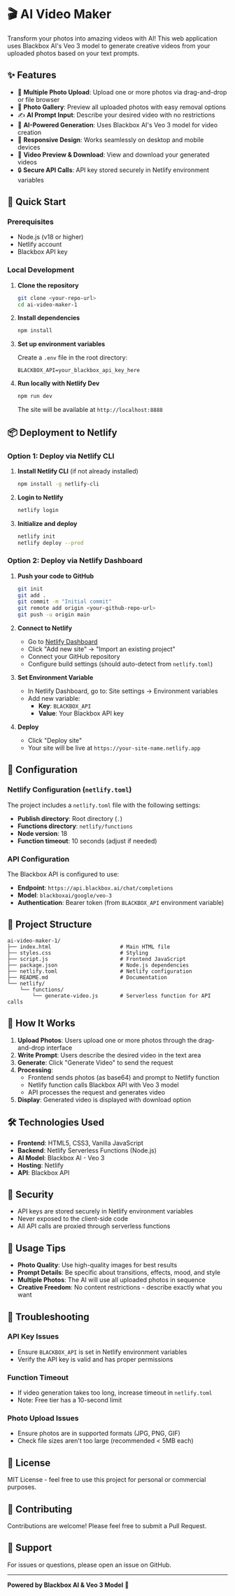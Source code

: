 # 🎬 AI Video Maker

Transform your photos into amazing videos with AI! This web application uses Blackbox AI's Veo 3 model to generate creative videos from your uploaded photos based on your text prompts.

## ✨ Features

- 📸 **Multiple Photo Upload**: Upload one or more photos via drag-and-drop or file browser
- 🎨 **Photo Gallery**: Preview all uploaded photos with easy removal options
- ✍️ **AI Prompt Input**: Describe your desired video with no restrictions
- 🤖 **AI-Powered Generation**: Uses Blackbox AI's Veo 3 model for video creation
- 📱 **Responsive Design**: Works seamlessly on desktop and mobile devices
- 🎥 **Video Preview & Download**: View and download your generated videos
- 🔒 **Secure API Calls**: API key stored securely in Netlify environment variables

## 🚀 Quick Start

### Prerequisites

- Node.js (v18 or higher)
- Netlify account
- Blackbox API key

### Local Development

1. **Clone the repository**
   ```bash
   git clone <your-repo-url>
   cd ai-video-maker-1
   ```

2. **Install dependencies**
   ```bash
   npm install
   ```

3. **Set up environment variables**
   
   Create a `.env` file in the root directory:
   ```
   BLACKBOX_API=your_blackbox_api_key_here
   ```

4. **Run locally with Netlify Dev**
   ```bash
   npm run dev
   ```
   
   The site will be available at `http://localhost:8888`

## 📦 Deployment to Netlify

### Option 1: Deploy via Netlify CLI

1. **Install Netlify CLI** (if not already installed)
   ```bash
   npm install -g netlify-cli
   ```

2. **Login to Netlify**
   ```bash
   netlify login
   ```

3. **Initialize and deploy**
   ```bash
   netlify init
   netlify deploy --prod
   ```

### Option 2: Deploy via Netlify Dashboard

1. **Push your code to GitHub**
   ```bash
   git init
   git add .
   git commit -m "Initial commit"
   git remote add origin <your-github-repo-url>
   git push -u origin main
   ```

2. **Connect to Netlify**
   - Go to [Netlify Dashboard](https://app.netlify.com/)
   - Click "Add new site" → "Import an existing project"
   - Connect your GitHub repository
   - Configure build settings (should auto-detect from `netlify.toml`)

3. **Set Environment Variable**
   - In Netlify Dashboard, go to: Site settings → Environment variables
   - Add new variable:
     - **Key**: `BLACKBOX_API`
     - **Value**: Your Blackbox API key

4. **Deploy**
   - Click "Deploy site"
   - Your site will be live at `https://your-site-name.netlify.app`

## 🔧 Configuration

### Netlify Configuration (`netlify.toml`)

The project includes a `netlify.toml` file with the following settings:

- **Publish directory**: Root directory (`.`)
- **Functions directory**: `netlify/functions`
- **Node version**: 18
- **Function timeout**: 10 seconds (adjust if needed)

### API Configuration

The Blackbox API is configured to use:
- **Endpoint**: `https://api.blackbox.ai/chat/completions`
- **Model**: `blackboxai/google/veo-3`
- **Authentication**: Bearer token (from `BLACKBOX_API` environment variable)

## 📁 Project Structure

```
ai-video-maker-1/
├── index.html                      # Main HTML file
├── styles.css                      # Styling
├── script.js                       # Frontend JavaScript
├── package.json                    # Node.js dependencies
├── netlify.toml                    # Netlify configuration
├── README.md                       # Documentation
└── netlify/
    └── functions/
        └── generate-video.js       # Serverless function for API calls
```

## 🎯 How It Works

1. **Upload Photos**: Users upload one or more photos through the drag-and-drop interface
2. **Write Prompt**: Users describe the desired video in the text area
3. **Generate**: Click "Generate Video" to send the request
4. **Processing**: 
   - Frontend sends photos (as base64) and prompt to Netlify function
   - Netlify function calls Blackbox API with Veo 3 model
   - API processes the request and generates video
5. **Display**: Generated video is displayed with download option

## 🛠️ Technologies Used

- **Frontend**: HTML5, CSS3, Vanilla JavaScript
- **Backend**: Netlify Serverless Functions (Node.js)
- **AI Model**: Blackbox AI - Veo 3
- **Hosting**: Netlify
- **API**: Blackbox API

## 🔐 Security

- API keys are stored securely in Netlify environment variables
- Never exposed to the client-side code
- All API calls are proxied through serverless functions

## 📝 Usage Tips

- **Photo Quality**: Use high-quality images for best results
- **Prompt Details**: Be specific about transitions, effects, mood, and style
- **Multiple Photos**: The AI will use all uploaded photos in sequence
- **Creative Freedom**: No content restrictions - describe exactly what you want

## 🐛 Troubleshooting

### API Key Issues
- Ensure `BLACKBOX_API` is set in Netlify environment variables
- Verify the API key is valid and has proper permissions

### Function Timeout
- If video generation takes too long, increase timeout in `netlify.toml`
- Note: Free tier has a 10-second limit

### Photo Upload Issues
- Ensure photos are in supported formats (JPG, PNG, GIF)
- Check file sizes aren't too large (recommended < 5MB each)

## 📄 License

MIT License - feel free to use this project for personal or commercial purposes.

## 🤝 Contributing

Contributions are welcome! Please feel free to submit a Pull Request.

## 📧 Support

For issues or questions, please open an issue on GitHub.

---

**Powered by Blackbox AI & Veo 3 Model** 🚀
